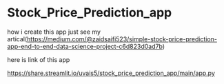 # Stock_Price_Prediction_app 
how i create this app just see my artical(https://medium.com/@zaidsaifi523/simple-stock-price-prediction-app-end-to-end-data-science-project-c6d823d0ad7b)


here is link of this app


https://share.streamlit.io/uvais5/stock_price_prediction_app/main/app.py
